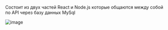 
Состоит из двух частей React и Node.js которые общаются между собой по API через базу данных MySql

![image](https://github.com/voronine/Encrypted-messaging-site-Reac-Node-MySql)
